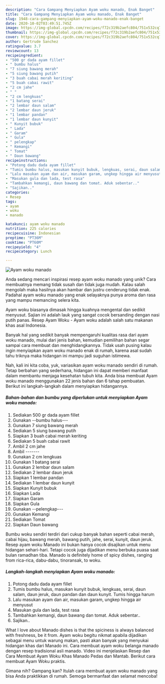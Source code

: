 ```yaml
---
description: "Cara Gampang Menyiapkan Ayam woku manado, Enak Banget"
title: "Cara Gampang Menyiapkan Ayam woku manado, Enak Banget"
slug: 1948-cara-gampang-menyiapkan-ayam-woku-manado-enak-banget
date: 2020-10-02T03:49:51.745Z
image: https://img-global.cpcdn.com/recipes/f72c319b2aefc804/751x532cq70/ayam-woku-manado-foto-resep-utama.jpg
thumbnail: https://img-global.cpcdn.com/recipes/f72c319b2aefc804/751x532cq70/ayam-woku-manado-foto-resep-utama.jpg
cover: https://img-global.cpcdn.com/recipes/f72c319b2aefc804/751x532cq70/ayam-woku-manado-foto-resep-utama.jpg
author: Gertrude Sanchez
ratingvalue: 3.7
reviewcount: 13
recipeingredient:
- "500 gr dada ayam fillet"
- " bumbu halus"
- "7 siung bawang merah"
- "5 siung bawang putih"
- "3 buah cabai merah keriting"
- "5 buah cabai rawit"
- "2 cm jahe"
- " "
- "2 cm lengkuas"
- "1 batang serai"
- "2 lembar daun salam"
- "2 lembar daun jeruk"
- "1 lembar pandan"
- "1 lembar daun kunyit"
- " Kunyit bubuk"
- " Lada"
- " Garam"
- " Gula"
- " pelengkap"
- " Kemangi"
- " Tomat"
- " Daun bawang"
recipeinstructions:
- "Potong dadu dada ayam fillet"
- "Tumis bumbu halus, masukan kunyit bubuk, lengkuas, serai, daun salam, daun jeruk, daun pandan dan daun kunyit. Tumis hingga harum"
- "Lalu masukan ayam dan air, masukan garam, ungkep hingga air menyusut"
- "Masukan gula dan lada, test rasa"
- "Tambahkan kemangi, daun bawang dan tomat. Aduk sebentar.."
- "Sajikan.."
categories:
- Resep
tags:
- ayam
- woku
- manado

katakunci: ayam woku manado 
nutrition: 225 calories
recipecuisine: Indonesian
preptime: "PT36M"
cooktime: "PT60M"
recipeyield: "4"
recipecategory: Lunch

---
```



![Ayam woku manado](https://img-global.cpcdn.com/recipes/f72c319b2aefc804/751x532cq70/ayam-woku-manado-foto-resep-utama.jpg)

Anda sedang mencari inspirasi resep ayam woku manado yang unik? Cara membuatnya memang tidak susah dan tidak juga mudah. Kalau salah mengolah maka hasilnya akan hambar dan justru cenderung tidak enak. Padahal ayam woku manado yang enak selayaknya punya aroma dan rasa yang mampu memancing selera kita.

Ayam woku biasanya dimasak hingga kuahnya mengental dan sedikit menyusut. Sajian ini adalah lauk yang sangat cocok bersanding dengan nasi putih panas. Resep Ayam Woku - Ayam woku adalah salah satu makanan khas asal Indonesia.

Banyak hal yang sedikit banyak mempengaruhi kualitas rasa dari ayam woku manado, mulai dari jenis bahan, kemudian pemilihan bahan segar sampai cara membuat dan menghidangkannya. Tidak usah pusing kalau ingin menyiapkan ayam woku manado enak di rumah, karena asal sudah tahu triknya maka hidangan ini mampu jadi suguhan istimewa.


Nah, kali ini kita coba, yuk, variasikan ayam woku manado sendiri di rumah. Tetap berbahan yang sederhana, hidangan ini dapat memberi manfaat dalam membantu menjaga kesehatan tubuh kita. Anda bisa membuat Ayam woku manado menggunakan 22 jenis bahan dan 6 tahap pembuatan. Berikut ini langkah-langkah dalam menyiapkan hidangannya.

<!--inarticleads1-->

##### Bahan-bahan dan bumbu yang diperlukan untuk menyiapkan Ayam woku manado:

1. Sediakan 500 gr dada ayam fillet
1. Gunakan  --bumbu halus---
1. Gunakan 7 siung bawang merah
1. Sediakan 5 siung bawang putih
1. Siapkan 3 buah cabai merah keriting
1. Sediakan 5 buah cabai rawit
1. Ambil 2 cm jahe
1. Ambil  -------
1. Gunakan 2 cm lengkuas
1. Gunakan 1 batang serai
1. Gunakan 2 lembar daun salam
1. Sediakan 2 lembar daun jeruk
1. Siapkan 1 lembar pandan
1. Sediakan 1 lembar daun kunyit
1. Siapkan  Kunyit bubuk
1. Siapkan  Lada
1. Siapkan  Garam
1. Siapkan  Gula
1. Gunakan  --pelengkap---
1. Gunakan  Kemangi
1. Sediakan  Tomat
1. Siapkan  Daun bawang


Bumbu woku sendiri terdiri dari cukup banyak bahan seperti cabai merah, cabai hijau, bawang merah, bawang putih, jahe, serai, kunyit, daun jeruk. Resep ayam woku Manado ini bukan hanya cocok disajikan untuk menu hidangan sehari-hari. Tetapi cocok juga dijadikan menu berbuka puasa saat bulan ramadhan tiba. Manado is definitely home of spicy dishes, ranging from rica-rica, dabu-dabu, tinoransak, to woku. 

<!--inarticleads2-->

##### Langkah-langkah menyiapkan Ayam woku manado:

1. Potong dadu dada ayam fillet
1. Tumis bumbu halus, masukan kunyit bubuk, lengkuas, serai, daun salam, daun jeruk, daun pandan dan daun kunyit. Tumis hingga harum
1. Lalu masukan ayam dan air, masukan garam, ungkep hingga air menyusut
1. Masukan gula dan lada, test rasa
1. Tambahkan kemangi, daun bawang dan tomat. Aduk sebentar..
1. Sajikan..


What I love about Manado dishes is that the spiciness is always balanced with freshness, be it from. Ayam woku begitu nikmat apabila dijadikan sebagai menu untuk warung makan, pasti akan banyak yang menyukai hidangan khas dari Manado ini. Cara membuat ayam woku belanga manado dengan resep tradisional asli manado. Video ini menjelaskan Resep dan Cara Membuat Ayam Woku Khas Manado Pedas dan Mantab. Berikut cara membuat Ayam Woku praktis. 

Gimana nih? Gampang kan? Itulah cara membuat ayam woku manado yang bisa Anda praktikkan di rumah. Semoga bermanfaat dan selamat mencoba!
